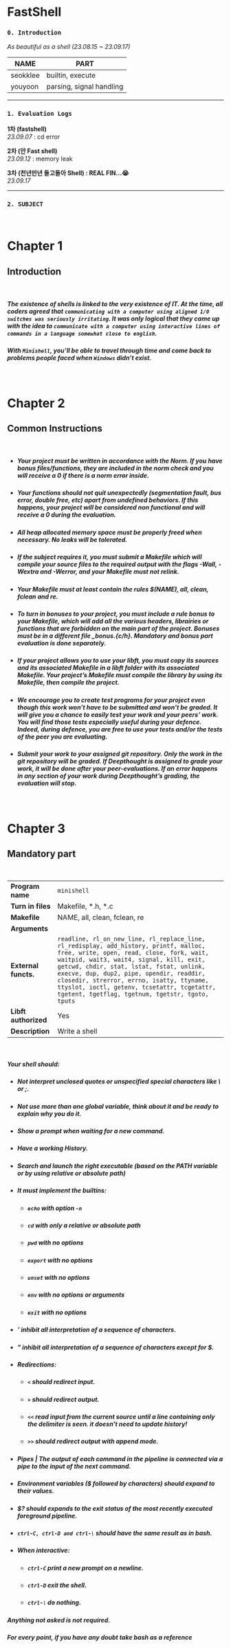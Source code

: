 # FastShell

### `0. Introduction`
*As beautiful as a shell (23.08.15 ~ 23.09.17)*

|NAME|PART|
|------|---|
|seokklee|builtin, execute|
|youyoon|parsing, signal handling|


* * *
### `1. Evaluation Logs`

**1차 (fastshell)<br>**
*23.09.07* : cd error

**2차 (안 Fast shell)<br>**
*23.09.12* : memory leak

**3차 (천년만년 돌고돌아 Shell) : REAL FIN...😭<br>**
*23.09.17*


* * *
### `2. SUBJECT`

<br>

# **Chapter 1**

## Introduction

<br>

##### _The existence of shells is linked to the very existence of IT. At the time, all coders agreed that `communicating with a computer using aligned 1/0 switches was seriously irritating`. It was only logical that they came up with the idea to `communicate with a computer using interactive lines of commands in a language somewhat close to english`._


##### _With `Minishell`, you’ll be able to travel through time and come back to problems people faced when `Windows` didn’t exist._

<br>

# Chapter 2

## Common Instructions

<br>

- ##### _Your project must be written in accordance with the Norm. If you have bonus files/functions, they are included in the norm check and you will receive a 0 if there is a norm error inside._


- ##### _Your functions should not quit unexpectedly (segmentation fault, bus error, double free, etc) apart from undefined behaviors. If this happens, your project will be considered non functional and will receive a 0 during the evaluation._



- ##### _All heap allocated memory space must be properly freed when necessary. No leaks will be tolerated._


- ##### _If the subject requires it, you must submit a Makefile which will compile your source files to the required output with the flags -Wall, -Wextra and -Werror, and your Makefile must not relink._

  

- ##### _Your Makefile must at least contain the rules $(NAME), all, clean, fclean and re._

 
- ##### _To turn in bonuses to your project, you must include a rule bonus to your Makefile, which will add all the various headers, librairies or functions that are forbidden on the main part of the project. Bonuses must be in a different file \_bonus.{c/h}. Mandatory and bonus part evaluation is done separately._


- ##### _If your project allows you to use your libft, you must copy its sources and its associated Makefile in a libft folder with its associated Makefile. Your project’s Makefile must compile the library by using its Makefile, then compile the project._


- ##### _We encourage you to create test programs for your project even though this work won’t have to be submitted and won’t be graded. It will give you a chance to easily test your work and your peers’ work. You will find those tests especially useful during your defence. Indeed, during defence, you are free to use your tests and/or the tests of the peer you are evaluating._


- ##### _Submit your work to your assigned git repository. Only the work in the git repository will be graded. If Deepthought is assigned to grade your work, it will be done after your peer-evaluations. If an error happens in any section of your work during Deepthought’s grading, the evaluation will stop._


<br>

# Chapter 3

## Mandatory part

<br>

|                          |                                                                                                                                                                                                                                                                                                                                                                                                                  |
| ------------------------ | ---------------------------------------------------------------------------------------------------------------------------------------------------------------------------------------------------------------------------------------------------------------------------------------------------------------------------------------------------------------------------------------------------------------- |
| **Program name**        | `minishell`                                                                                                                                                                                                                                                                                                                                                                                                      |
| **Turn in files**          | Makefile, *.h, *.c                                                                                                                                                                                                                                                                                                                                                                                                                 |
| **Makefile**             | NAME, all, clean, fclean, re                                                                                                                                                                                                                                                                                                                                                                                                   |
| **Arguments**                 |                                                                                                                                                                                                                                                                                                                                                                                                                  |
| **External functs.** | `readline, rl_on_new_line, rl_replace_line, rl_redisplay, add_history, printf, malloc, free, write, open, read, close, fork, wait, waitpid, wait3, wait4, signal, kill, exit, getcwd, chdir, stat, lstat, fstat, unlink, execve, dup, dup2, pipe, opendir, readdir, closedir, strerror, errno, isatty, ttyname, ttyslot, ioctl, getenv, tcsetattr, tcgetattr, tgetent, tgetflag, tgetnum, tgetstr, tgoto, tputs` |
| **Libft authorized**      | Yes                                                                                                                                                                                                                                                                                                                                                                                                        |
| **Description**                 | Write a shell                                                                                                                                                                                                                                                                                                                                                                                                    |

<br>

##### _Your shell should:_


- ##### _Not interpret unclosed quotes or unspecified special characters like \ or ;._


- ##### _Not use more than one global variable, think about it and be ready to explain why you do it._


- ##### _Show a prompt when waiting for a new command._


- ##### _Have a working History._


- ##### _Search and launch the right executable (based on the PATH variable or by using relative or absolute path)_


- ##### _It must implement the builtins:_


  - ##### _`echo` with option `-n`_


  - ##### _`cd` with only a relative or absolute path_
    

  - ##### _`pwd` with no options_


  - ##### _`export` with no options_


  - ##### _`unset` with no options_


  - ##### _`env` with no options or arguments_


  - ##### _`exit` with no options_


- ##### _’ inhibit all interpretation of a sequence of characters._


- ##### _" inhibit all interpretation of a sequence of characters except for $._


- ##### _Redirections:_


  - ##### _`<` should redirect input._


  - ##### _`>` should redirect output._


  - ##### _`<<` read input from the current source until a line containing only the delimiter is seen. it doesn’t need to update history!_


  - ##### _`>>` should redirect output with append mode._


- ##### _Pipes | The output of each command in the pipeline is connected via a pipe to the input of the next command._


- ##### _Environment variables ($ followed by characters) should expand to their values._


- ##### _$? should expands to the exit status of the most recently executed foreground pipeline._


- ##### _`ctrl-C, ctrl-D and ctrl-\` should have the same result as in bash._



- ##### When interactive:


  - ##### _`ctrl-C` print a new prompt on a newline._


  - ##### _`ctrl-D` exit the shell._


  - ##### _`ctrl-\` do nothing._
  
##### _Anything not asked is not required._

##### _For every point, if you have any doubt take bash as a reference_

<br>
